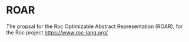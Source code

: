 # ROAR
The propsal for the Roc Optimizable Abstract Representation (ROAR), for the Roc project https://www.roc-lang.org/
